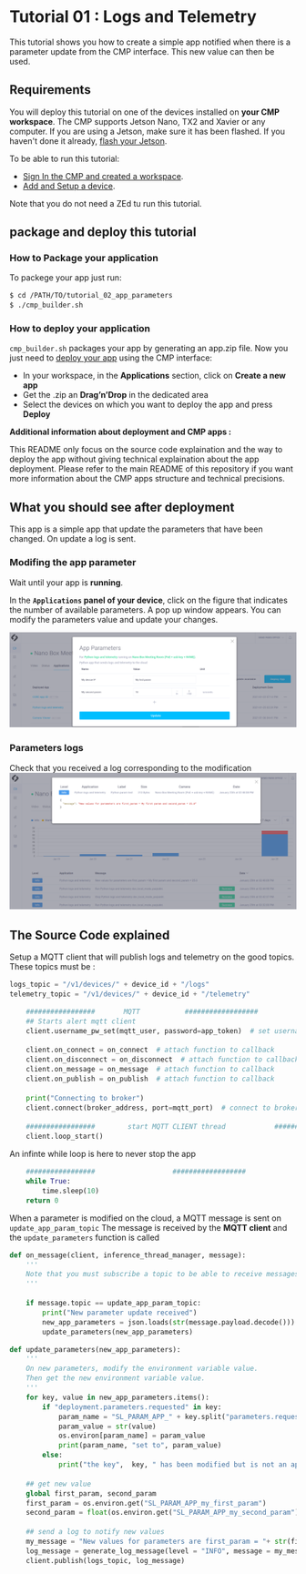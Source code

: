 # **Tutorial 01 : Logs and Telemetry**

This tutorial shows you how to create a simple app notified when there is a parameter update from the CMP interface. This new value can then be used. 

## Requirements
You will deploy this tutorial on one of the devices installed on **your CMP workspace**. The CMP supports Jetson Nano, TX2 and Xavier or any computer. If you are using a Jetson, make sure it has been flashed. If you haven't done it already, [flash your Jetson](https://docs.nvidia.com/sdk-manager/install-with-sdkm-jetson/index.html).

To be able to run this tutorial:

- [Sign In the CMP and created a workspace](https://www.stereolabs.com/docs/cloud/overview/get-started/).
- [Add and Setup a device](https://www.stereolabs.com/docs/cloud/overview/get-started/#add-a-camera).

Note that you do not need a ZEd tu run this tutorial.

## package and deploy this tutorial

### How to Package your application
To packege your app just run:

```bash
$ cd /PATH/TO/tutorial_02_app_parameters
$ ./cmp_builder.sh
```

### How to deploy your application
`cmp_builder.sh` packages your app by generating an app.zip file. 
Now you just need to [deploy your app](https://www.stereolabs.com/docs/cloud/applications/sample/#deploy) using the CMP interface:

- In your workspace, in the **Applications** section, click on **Create a new app** 
- Get the .zip an **Drag’n’Drop** in the dedicated area
- Select the devices on which you want to deploy the app and press **Deploy** 

**Additional information about deployment and CMP apps :**

This README only focus on the source code explaination and the way to deploy the app without giving technical explaination about the app deployment. 
Please refer to the main README of this repository if you want more information about the CMP apps structure and technical precisions.  


## What you should see after deployment
This app is a simple app that update the parameters that have been changed. On update a log is sent.

### Modifing the app parameter
Wait until your app is **running**. 

In the **`Applications` panel of your device**, click on the figure that indicates the number of available parameters. A pop up window appears. You can modify the parameters value and update your changes.

![](./images/param_panel.png " ")



### Parameters logs
Check that you received a log corresponding to the modification
![](./images/param_log.png " ")


## The Source Code explained

Setup a MQTT client that will publish logs and telemetry on the good topics. These topics must be : 

```python
logs_topic = "/v1/devices/" + device_id + "/logs"
telemetry_topic = "/v1/devices/" + device_id + "/telemetry"
```

```python
    #################       MQTT           ##################
    ## Starts alert mqtt client
    client.username_pw_set(mqtt_user, password=app_token)  # set username and password

    client.on_connect = on_connect  # attach function to callback
    client.on_disconnect = on_disconnect  # attach function to callback
    client.on_message = on_message  # attach function to callback
    client.on_publish = on_publish  # attach function to callback

    print("Connecting to broker")
    client.connect(broker_address, port=mqtt_port)  # connect to broker

    #################        start MQTT CLIENT thread            ##################
    client.loop_start()
```

An infinte while loop is here to never stop the app

```python
    #################                   ##################
    while True:
        time.sleep(10)
    return 0
```


When a parameter is modified on the cloud, a MQTT message is sent on `update_app_param_topic`
The message is received by the **MQTT client** and the `update_parameters` function is called
```python
def on_message(client, inference_thread_manager, message):
    '''
    Note that you must subscribe a topic to be able to receive messages (and of course a message must be published on this topic)
    '''

    if message.topic == update_app_param_topic:
        print("New parameter update received")
        new_app_parameters = json.loads(str(message.payload.decode()))
        update_parameters(new_app_parameters)

```


```python
def update_parameters(new_app_parameters):
    '''
    On new parameters, modify the environment variable value. 
    Then get the new environment variable value.
    '''
    for key, value in new_app_parameters.items():
        if "deployment.parameters.requested" in key:
            param_name = "SL_PARAM_APP_" + key.split("parameters.requested.")[-1]
            param_value = str(value)
            os.environ[param_name] = param_value
            print(param_name, "set to", param_value)
        else:
            print("the key",  key, " has been modified but is not an app parameter")

    ## get new value
    global first_param, second_param
    first_param = os.environ.get("SL_PARAM_APP_my_first_param")
    second_param = float(os.environ.get("SL_PARAM_APP_my_second_param"))

    ## send a log to notify new values
    my_message = "New values for parameters are first_param = "+ str(first_param) + " and second_param = " + str(second_param)
    log_message = generate_log_message(level = "INFO", message = my_message)
    client.publish(logs_topic, log_message)
```



